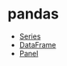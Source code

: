 # pandas

<ul>
    <li><a href = "#">Series</a></li>
    <li><a href = "https://github.com/Eddie02582/Python/blob/master/pandas/Datafram/README.md">DataFrame</a></li>
    <li><a href = "#">Panel</a></li>
</ul>
















